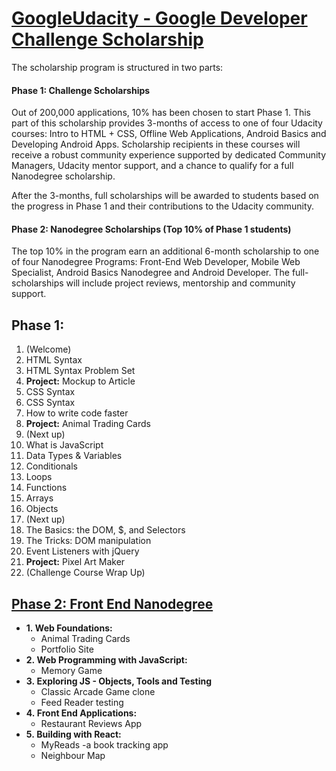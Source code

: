 # [GoogleUdacity - Google Developer Challenge Scholarship](https://www.udacity.com/google-scholarships)

The scholarship program is structured in two parts:  

#### Phase 1: Challenge Scholarships  

Out of 200,000 applications, 10% has been chosen to start Phase 1.
This part of this scholarship provides 3-months of access to one of four Udacity courses: Intro to HTML + CSS, Offline Web Applications, Android Basics and Developing Android Apps. Scholarship recipients in these courses will receive a robust community experience supported by dedicated Community Managers, Udacity mentor support, and a chance to qualify for a full Nanodegree scholarship.  

After the 3-months, full scholarships will be awarded to students based on the progress in Phase 1 and their contributions to the Udacity community.  

#### Phase 2: Nanodegree Scholarships (Top 10% of Phase 1 students)

The top 10% in the program earn an additional 6-month scholarship to one of four Nanodegree Programs: Front-End Web Developer, Mobile Web Specialist, Android Basics Nanodegree and Android Developer. The full-scholarships will include project reviews, mentorship and community support.

## Phase 1:
1. (Welcome)
2. HTML Syntax
3. HTML Syntax Problem Set
4. **Project:** Mockup to Article
5. CSS Syntax
6. CSS Syntax
7. How to write code faster
8. **Project:** Animal Trading Cards
9. (Next up)
10. What is JavaScript
11. Data Types & Variables
12. Conditionals
13. Loops
14. Functions
15. Arrays
16. Objects
17. (Next up)
18. The Basics: the DOM, $, and Selectors
19. The Tricks: DOM manipulation
20. Event Listeners with jQuery
21. **Project:** Pixel Art Maker
22. (Challenge Course Wrap Up)

## [Phase 2: Front End Nanodegree](https://eu.udacity.com/course/front-end-web-developer-nanodegree--nd001)
- **1.&nbsp;Web Foundations:**
     - Animal Trading Cards
     - Portfolio Site
- **2.&nbsp;Web Programming with JavaScript:**
     - Memory Game
- **3.&nbsp;Exploring JS - Objects, Tools and Testing**
     - Classic Arcade Game clone
     - Feed Reader testing
- **4.&nbsp;Front End Applications:**
     - Restaurant Reviews App
- **5.&nbsp;Building with React:**
     - MyReads -a book tracking app
     - Neighbour Map  
